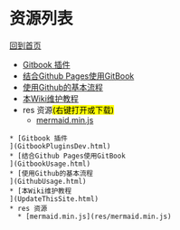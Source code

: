 
# 资源列表

[回到首页](https://charleechan.github.io/MyWiki)

* [Gitbook 插件
](GitbookPluginsDev.html)
* [结合Github Pages使用GitBook
](GitbookUsage.html)
* [使用Github的基本流程
](GithubUsage.html)
* [本Wiki维护教程
](UpdateThisSite.html)
* res 资源<mark>(右键打开或下载)</mark>
  * [mermaid.min.js](res/mermaid.min.js)


```mind:height=300,title=内容概要,color
* [Gitbook 插件
](GitbookPluginsDev.html)
* [结合Github Pages使用GitBook
](GitbookUsage.html)
* [使用Github的基本流程
](GithubUsage.html)
* [本Wiki维护教程
](UpdateThisSite.html)
* res 资源
  * [mermaid.min.js](res/mermaid.min.js)
```
